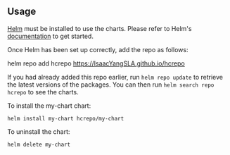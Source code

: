 ## Usage

[Helm](https://helm.sh) must be installed to use the charts.  Please refer to
Helm's [documentation](https://helm.sh/docs) to get started.

Once Helm has been set up correctly, add the repo as follows:

  helm repo add hcrepo https://IsaacYangSLA.github.io/hcrepo

If you had already added this repo earlier, run `helm repo update` to retrieve
the latest versions of the packages.  You can then run `helm search repo
hcrepo` to see the charts.

To install the my-chart chart:

    helm install my-chart hcrepo/my-chart

To uninstall the chart:

    helm delete my-chart
